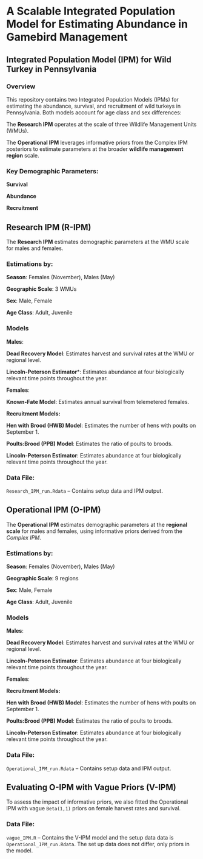 # A Scalable Integrated Population Model for Estimating Abundance in Gamebird Management

## Integrated Population Model (IPM) for Wild Turkey in Pennsylvania

### Overview

This repository contains two Integrated Population Models (IPMs) for estimating the abundance, survival, and recruitment of wild turkeys in Pennsylvania. Both models account for age class and sex differences:

The **Research IPM** operates at the scale of three Wildlife Management Units (WMUs).

The **Operational IPM** leverages informative priors from the Complex IPM posteriors to estimate parameters at the broader **wildlife management region** scale.

### Key Demographic Parameters:

**Survival**

**Abundance**

**Recruitment**

## Research IPM (R-IPM)

The **Research IPM** estimates demographic parameters at the WMU scale for males and females.

### Estimations by:

**Season**: Females (November), Males (May)

**Geographic Scale**: 3 WMUs

**Sex**: Male, Female

**Age Class**: Adult, Juvenile

### Models

**Males**:

**Dead Recovery Model**: Estimates harvest and survival rates at the WMU or regional level.

**Lincoln-Peterson Estimator***: Estimates abundance at four biologically relevant time points throughout the year.

**Females**:

**Known-Fate Model**: Estimates annual survival from telemetered females.

**Recruitment Models:**

**Hen with Brood (HWB) Model**: Estimates the number of hens with poults on September 1.

**Poults:Brood (PPB) Model**: Estimates the ratio of poults to broods.

**Lincoln-Peterson Estimator**: Estimates abundance at four biologically relevant time points throughout the year.

### Data File:

`Research_IPM_run.Rdata` – Contains setup data and IPM output.

## Operational IPM (O-IPM)

The **Operational IPM** estimates demographic parameters at the **regional scale** for males and females, using informative priors derived from the *Complex IPM*.

### Estimations by:

**Season**: Females (November), Males (May)

**Geographic Scale**: 9 regions

**Sex**: Male, Female

**Age Class**: Adult, Juvenile

### Models

**Males**:

**Dead Recovery Model**: Estimates harvest and survival rates at the WMU or regional level.

**Lincoln-Peterson Estimator**: Estimates abundance at four biologically relevant time points throughout the year.

**Females**:

**Recruitment Models:**

**Hen with Brood (HWB) Model**: Estimates the number of hens with poults on September 1.

**Poults:Brood (PPB) Model**: Estimates the ratio of poults to broods.

**Lincoln-Peterson Estimator**: Estimates abundance at four biologically relevant time points throughout the year.

### Data File:

`Operational_IPM_run.Rdata` – Contains setup data and IPM output.

## Evaluating O-IPM with Vague Priors (V-IPM)

To assess the impact of informative priors, we also fitted the Operational IPM with vague `Beta(1,1)` priors on female harvest rates and survival.

### Data File:

`vague_IPM.R` – Contains the V-IPM model and the setup data data is `Operational_IPM_run.Rdata`. The set up data does not differ, only priors in the model.